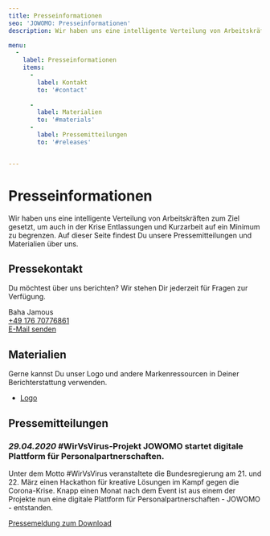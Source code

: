 ```yaml
---
title: Presseinformationen
seo: 'JOWOMO: Presseinformationen'
description: Wir haben uns eine intelligente Verteilung von Arbeitskräften zum Ziel gesetzt, um auch in der Krise Entlassungen und Kurzarbeit auf ein Minimum zu begrenzen.

menu: 
  - 
    label: Presseinformationen
    items:
      - 
        label: Kontakt
        to: '#contact'
        
      - 
        label: Materialien
        to: '#materials'
      - 
        label: Pressemitteilungen
        to: '#releases'


---
```


# Presseinformationen

Wir haben uns eine intelligente Verteilung von Arbeitskräften zum Ziel gesetzt, um auch in der Krise Entlassungen und Kurzarbeit auf ein Minimum zu begrenzen. Auf dieser Seite findest Du unsere Pressemitteilungen und Materialien über uns. 

<about id="contact" icon="press_contact">

## Pressekontakt

Du möchtest über uns berichten? Wir stehen Dir jederzeit für Fragen zur Verfügung.

Baha Jamous  
[+49 176 70776861](tel:004917670776861)  
[E-Mail senden](mailto:support@jowomo.de)

</about>

<about id="materials" icon="materials">

## Materialien

Gerne kannst Du unser Logo und andere Markenressourcen in Deiner Berichterstattung verwenden.

* [Logo](/downloads/logo.zip)

</about>


<about id="releases" icon="press_release">

## Pressemitteilungen


### *29.04.2020* #WirVsVirus-Projekt JOWOMO startet digitale Plattform für Personalpartnerschaften.

Unter dem Motto #WirVsVirus veranstaltete die Bundesregierung am 21. und 22. März einen
Hackathon für kreative Lösungen im Kampf gegen die Corona-Krise. Knapp einen Monat
nach dem Event ist aus einem der Projekte nun eine digitale Plattform für
Personalpartnerschaften - JOWOMO - entstanden.

[Pressemeldung zum Download](/downloads/20200329_Pressemeldung_JOWOMO.pdf)

</about>

